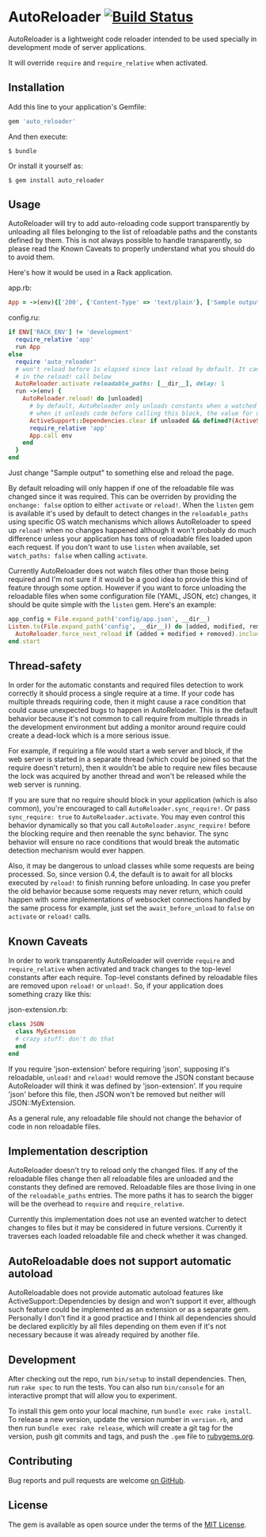 # AutoReloader [![Build Status](https://travis-ci.org/rosenfeld/auto_reloader.svg?branch=master)](https://travis-ci.org/rosenfeld/auto_reloader)

AutoReloader is a lightweight code reloader intended to be used specially in development mode of server applications.

It will override `require` and `require_relative` when activated.

## Installation

Add this line to your application's Gemfile:

```ruby
gem 'auto_reloader'
```

And then execute:

    $ bundle

Or install it yourself as:

    $ gem install auto_reloader

## Usage

AutoReloader will try to add auto-reloading code support transparently by unloading all files
belonging to the list of reloadable paths and the constants defined by them. This is not always
possible to handle transparently, so please read the Known Caveats to properly understand what
you should do to avoid them.

Here's how it would be used in a Rack application.

app.rb:

```ruby
App = ->(env){['200', {'Content-Type' => 'text/plain'}, ['Sample output']]}
```

config.ru:

```ruby
if ENV['RACK_ENV'] != 'development'
  require_relative 'app'
  run App
else
  require 'auto_reloader'
  # won't reload before 1s elapsed since last reload by default. It can be overridden
  # in the reload! call below
  AutoReloader.activate reloadable_paths: [__dir__], delay: 1
  run ->(env) {
    AutoReloader.reload! do |unloaded|
      # by default, AutoReloader only unloads constants when a watched file changes;
      # when it unloads code before calling this block, the value for unloaded will be true.
      ActiveSupport::Dependencies.clear if unloaded && defined?(ActiveSupport::Dependencies)
      require_relative 'app'
      App.call env
    end
  }
end
```

Just change "Sample output" to something else and reload the page.

By default reloading will only happen if one of the reloadable file was changed since it was
required. This can be overriden by providing the `onchange: false` option to either `activate`
or `reload!`. When the `listen` gem is available it's used by default to detect changes in
the `reloadable_paths` using specific OS watch mechanisms which allows AutoReloader to speed
up `reload!` when no changes happened although it won't probably do much difference unless
your application has tons of reloadable files loaded upon each request. If you don't want to
use `listen` when available, set `watch_paths: false` when calling `activate`.

Currently AutoReloader does not watch files other than those being required and I'm not sure
if it would be a good idea to provide this kind of feature through some option. However if
you want to force unloading the reloadable files when some configuration file (YAML, JSON, etc)
changes, it should be quite simple with the `listen` gem. Here's an example:

```ruby
app_config = File.expand_path('config/app.json', __dir__)
Listen.to(File.expand_path('config', __dir__)) do |added, modified, removed|
  AutoReloader.force_next_reload if (added + modified + removed).include?(app_config)
end.start
```

## Thread-safety

In order for the automatic constants and required files detection to work correctly it should
process a single require at a time. If your code has multiple threads requiring code, then it
might cause a race condition that could cause unexpected bugs to happen in AutoReloader. This
is the default behavior because it's not common to call require from multiple threads in the
development environment but adding a monitor around require could create a dead-lock which is
a more serious issue.

For example, if requiring a file would start a web server and block, if the web server is
started in a separate thread (which could be joined so that the require doesn't return), then
it wouldn't be able to require new files because the lock was acquired by another thread and
won't be released while the web server is running.

If you are sure that no require should block in your application (which is also common), you're
encouraged to call `AutoReloader.sync_require!`. Or pass `sync_require: true` to
`AutoReloader.activate`. You may even control this behavior dynamically so that you call
`AutoReloader.async_require!` before the blocking require and then reenable the sync behavior.
The sync behavior will ensure no race conditions that would break the automatic detection
mechanism would ever happen.

Also, it may be dangerous to unload classes while some requests are being processed. So, since
version 0.4, the default is to await for all blocks executed by `reload!` to finish running before
unloading. In case you prefer the old behavior because some requests may never return, which
could happen with some implementations of websocket connections handled by the same process
for example, just set the `await_before_unload` to `false` on `activate` or `reload!` calls.

## Known Caveats

In order to work transparently AutoReloader will override `require` and `require_relative` when
activated and track changes to the top-level constants after each require. Top-level constants
defined by reloadable files are removed upon `reload!` or `unload!`. So, if your application
does something crazy like this:

json-extension.rb:

```ruby
class JSON
  class MyExtension
  # crazy stuff: don't do that
  end
end
```

If you require 'json-extension' before requiring 'json', supposing it's reloadable, `unload!`
and `reload!` would remove the JSON constant because AutoReloader will think it was defined
by 'json-extension'. If you require 'json' before this file, then JSON won't be removed but
neither will JSON::MyExtension.

As a general rule, any reloadable file should not change the behavior of code in non
reloadable files.

## Implementation description

AutoReloader doesn't try to reload only the changed files. If any of the reloadable files change
then all reloadable files are unloaded and the constants they defined are removed. Reloadable
files are those living in one of the `reloadable_paths` entries. The more paths it has to search
the bigger will be the overhead to `require` and `require_relative`.

Currently this implementation does not use an evented watcher to detect changes to files but
it may be considered in future versions. Currently it traverses each loaded reloadable file and
check whether it was changed.

## AutoReloadable does not support automatic autoload

AutoReloadable does not provide automatic autoload features like ActiveSupport::Dependencies
by design and won't support it ever, although such feature could be implemented as an extension
or as a separate gem. Personally I don't find it a good practice and I think all dependencies
should be declared explicitly by all files depending on them even if it's not necessary because
it was already required by another file.

## Development

After checking out the repo, run `bin/setup` to install dependencies. Then, run `rake spec`
to run the tests. You can also run `bin/console` for an interactive prompt that will allow
you to experiment.

To install this gem onto your local machine, run `bundle exec rake install`. To release a
new version, update the version number in `version.rb`, and then run `bundle exec rake release`,
which will create a git tag for the version, push git commits and tags, and push the `.gem`
file to [rubygems.org](https://rubygems.org).

## Contributing

Bug reports and pull requests are welcome
[on GitHub](https://github.com/rosenfeld/auto_reloader).


## License

The gem is available as open source under the terms of the
[MIT License](http://opensource.org/licenses/MIT).

